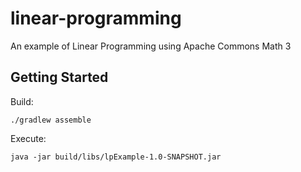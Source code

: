# linear-programming
An example of Linear Programming using Apache Commons Math 3

## Getting Started

Build:
```
./gradlew assemble
```

Execute:
```
java -jar build/libs/lpExample-1.0-SNAPSHOT.jar
```

